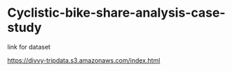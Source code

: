 # Cyclistic-bike-share-analysis-case-study

link for dataset


https://divvy-tripdata.s3.amazonaws.com/index.html
